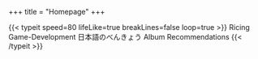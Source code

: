 +++
title = "Homepage"
+++
<div class="italic font-semibold text-neutral-800 dark:text-primary-400 text-xl">
{{< typeit 
  speed=80
  lifeLike=true
  breakLines=false
  loop=true
>}}
Ricing
Game-Development
日本語のべんきょう
Album Recommendations
{{< /typeit >}}
</div>